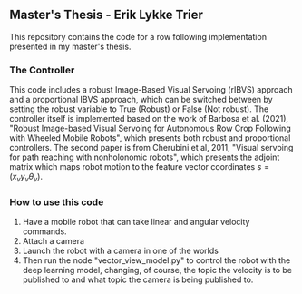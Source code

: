 ## Master's Thesis - Erik Lykke Trier
This repository contains the code for a row following implementation presented in my master's thesis.

### The Controller
This code includes a robust Image-Based Visual Servoing (rIBVS) approach and a proportional IBVS approach, which can be switched between by setting the robust variable to True (Robust) or False (Not robust). The controller itself is implemented based on the work of Barbosa et al. (2021), "Robust Image-based Visual Servoing for Autonomous Row Crop Following with Wheeled Mobile Robots", which presents both robust and proportional controllers. The second paper is from Cherubini et al, 2011, "Visual servoing for path reaching with nonholonomic robots", which presents the adjoint matrix which maps robot motion to the feature vector coordinates $s = (x_v y_v \theta_v)$.

### How to use this code
1. Have a mobile robot that can take linear and angular velocity commands.
2. Attach a camera
3. Launch the robot with a camera in one of the worlds
4. Then run the node "vector_view_model.py" to control the robot with the deep learning model, changing, of course, the topic the velocity is to be published to and what topic the camera is being published to. 
